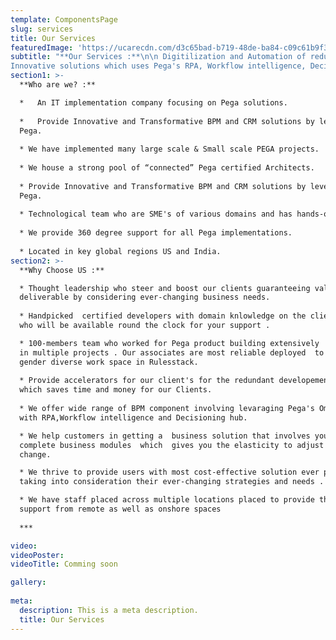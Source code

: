 ```yaml
---
template: ComponentsPage
slug: services
title: Our Services
featuredImage: 'https://ucarecdn.com/d3c65bad-b719-48de-ba84-c09c61b9f3b8/'
subtitle: "**Our Services :**\n\n Digitilization and Automation of redundant tasks \r\n\n 
Innovative solutions which uses Pega's RPA, Workflow intelligence, Decisioning & Omni Channel Delivery"
section1: >-
  **Who are we? :**

  *   An IT implementation company focusing on Pega solutions.
  
  *   Provide Innovative and Transformative BPM and CRM solutions by leveraging
  Pega.
  
  * We have implemented many large scale & Small scale PEGA projects.
   
  * We house a strong pool of “connected” Pega certified Architects.
  
  * Provide Innovative and Transformative BPM and CRM solutions by leveraging
  Pega.
  
  * Technological team who are SME's of various domains and has hands-on on various Pega Frameworks.
  
  * We provide 360 degree support for all Pega implementations.
  
  * Located in key global regions US and India.
section2: >-
  **Why Choose US :**

  * Thought leadership who steer and boost our clients guaranteeing value
  deliverable by considering ever-changing business needs.
  
  * Handpicked  certified developers with domain knlowledge on the client business 
  who will be available round the clock for your support . 

  * 100-members team who worked for Pega product building extensively
  in multiple projects . Our associates are most reliable deployed  to provide a
  gender diverse work space in Rulesstack.
  
  * Provide accelerators for our client's for the redundant developement of common funcitonality
  which saves time and money for our Clients.
  
  * We offer wide range of BPM component involving levaraging Pega's Omni channel development
  with RPA,Workflow intelligence and Decisioning hub.

  * We help customers in getting a  business solution that involves your
  complete business modules  which  gives you the elasticity to adjust  and
  change.

  * We thrive to provide users with most cost-effective solution ever possible
  taking into consideration their ever-changing strategies and needs .

  * We have staff placed across multiple locations placed to provide their
  support from remote as well as onshore spaces 
  
  ***

video:
videoPoster: 
videoTitle: Comming soon

gallery:
  
meta:
  description: This is a meta description.
  title: Our Services
---
```





